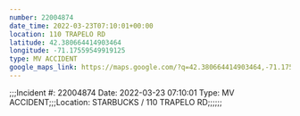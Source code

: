 ```yaml
---
number: 22004874
date_time: 2022-03-23T07:10:01+00:00
location: 110 TRAPELO RD
latitude: 42.380664414903464
longitude: -71.17559549919125
type: MV ACCIDENT
google_maps_link: https://maps.google.com/?q=42.380664414903464,-71.17559549919125
---
```


;;;Incident #: 22004874  Date: 2022-03-23 07:10:01   Type: MV ACCIDENT;;;Location: STARBUCKS / 110 TRAPELO RD;;;;;;
